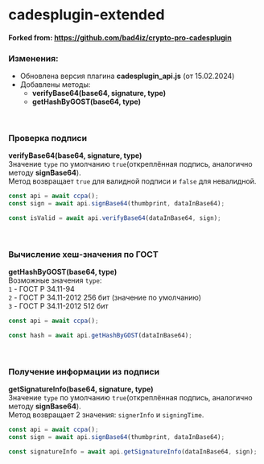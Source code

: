 # cadesplugin-extended

#### Forked from: https://github.com/bad4iz/crypto-pro-cadesplugin

### Изменения:
* Обновлена версия плагина **cadesplugin_api.js** (от 15.02.2024)
* Добавлены методы:
  - **verifyBase64(base64, signature, type)**
  - **getHashByGOST(base64, type)**

<br/>

### Проверка подписи
**verifyBase64(base64, signature, type)**\
Значение ``type`` по умолчанию ``true``(откреплённая подпись, аналогично методу <b>signBase64</b>).\
Метод возвращает ``true`` для валидной подписи и ``false`` для невалидной.
```js
const api = await ccpa();
const sign = await api.signBase64(thumbprint, dataInBase64);

const isValid = await api.verifyBase64(dataInBase64, sign);
```
<br/>

### Вычисление хеш-значения по ГОСТ
**getHashByGOST(base64, type)**\
Возможные значения ``type``:\
``1`` - ГОСТ Р 34.11-94\
``2`` - ГОСТ Р 34.11-2012 256 бит (значение по умолчанию)\
``3`` - ГОСТ Р 34.11-2012 512 бит
```js
const api = await ccpa();

const hash = await api.getHashByGOST(dataInBase64);
```
<br/>

### Получение информации из подписи
**getSignatureInfo(base64, signature, type)**\
Значение ``type`` по умолчанию ``true``(откреплённая подпись, аналогично методу <b>signBase64</b>).\
Метод возвращает 2 значения: ``signerInfo`` и ``signingTime``.
```js
const api = await ccpa();
const sign = await api.signBase64(thumbprint, dataInBase64);

const signatureInfo = await api.getSignatureInfo(dataInBase64, sign);
```